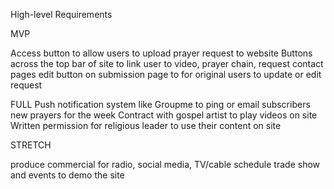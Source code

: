 High-level Requirements



MVP

Access button to allow users to upload prayer request to website
Buttons across the top bar of site to link user to video, prayer chain, request contact pages
edit button on submission page to for original users to update or edit request



FULL
Push notification system like Groupme to ping or email subscribers new prayers for the week
Contract with gospel artist to play videos on site
Written permission for religious leader to use their content on site

STRETCH

produce commercial for radio, social media, TV/cable
schedule trade show and events to demo the site

